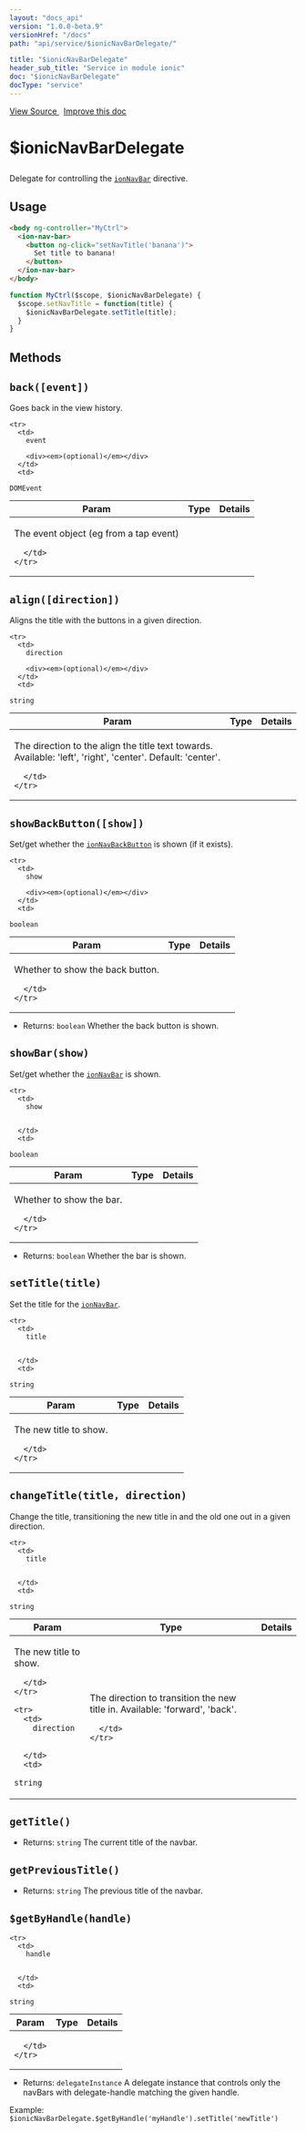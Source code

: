 ```yaml
---
layout: "docs_api"
version: "1.0.0-beta.9"
versionHref: "/docs"
path: "api/service/$ionicNavBarDelegate/"

title: "$ionicNavBarDelegate"
header_sub_title: "Service in module ionic"
doc: "$ionicNavBarDelegate"
docType: "service"
---
```


<div class="improve-docs">
  <a href='http://github.com/driftyco/ionic/tree/master/js/angular/service/navBarDelegate.js#L2'>
    View Source
  </a>
  &nbsp;
  <a href='http://github.com/driftyco/ionic/edit/master/js/angular/service/navBarDelegate.js#L2'>
    Improve this doc
  </a>
</div>




<h1 class="api-title">

  $ionicNavBarDelegate



</h1>





Delegate for controlling the <a href="/docs/api/directive/ionNavBar/"><code>ionNavBar</code></a> directive.









## Usage
```html
<body ng-controller="MyCtrl">
  <ion-nav-bar>
    <button ng-click="setNavTitle('banana')">
      Set title to banana!
    </button>
  </ion-nav-bar>
</body>
```
```js
function MyCtrl($scope, $ionicNavBarDelegate) {
  $scope.setNavTitle = function(title) {
    $ionicNavBarDelegate.setTitle(title);
  }
}
```


  

  
## Methods

<div id="back"></div>
<h2>
  <code>back([event])</code>

</h2>

Goes back in the view history.



<table class="table" style="margin:0;">
  <thead>
    <tr>
      <th>Param</th>
      <th>Type</th>
      <th>Details</th>
    </tr>
  </thead>
  <tbody>
    
    <tr>
      <td>
        event
        
        <div><em>(optional)</em></div>
      </td>
      <td>
        
  <code>DOMEvent</code>
      </td>
      <td>
        <p>The event object (eg from a tap event)</p>

        
      </td>
    </tr>
    
  </tbody>
</table>









<div id="align"></div>
<h2>
  <code>align([direction])</code>

</h2>

Aligns the title with the buttons in a given direction.



<table class="table" style="margin:0;">
  <thead>
    <tr>
      <th>Param</th>
      <th>Type</th>
      <th>Details</th>
    </tr>
  </thead>
  <tbody>
    
    <tr>
      <td>
        direction
        
        <div><em>(optional)</em></div>
      </td>
      <td>
        
  <code>string</code>
      </td>
      <td>
        <p>The direction to the align the title text towards.
Available: &#39;left&#39;, &#39;right&#39;, &#39;center&#39;. Default: &#39;center&#39;.</p>

        
      </td>
    </tr>
    
  </tbody>
</table>









<div id="showBackButton"></div>
<h2>
  <code>showBackButton([show])</code>

</h2>

Set/get whether the <a href="/docs/api/directive/ionNavBackButton/"><code>ionNavBackButton</code></a> is shown
(if it exists).



<table class="table" style="margin:0;">
  <thead>
    <tr>
      <th>Param</th>
      <th>Type</th>
      <th>Details</th>
    </tr>
  </thead>
  <tbody>
    
    <tr>
      <td>
        show
        
        <div><em>(optional)</em></div>
      </td>
      <td>
        
  <code>boolean</code>
      </td>
      <td>
        <p>Whether to show the back button.</p>

        
      </td>
    </tr>
    
  </tbody>
</table>






* Returns: 
  <code>boolean</code> Whether the back button is shown.




<div id="showBar"></div>
<h2>
  <code>showBar(show)</code>

</h2>

Set/get whether the <a href="/docs/api/directive/ionNavBar/"><code>ionNavBar</code></a> is shown.



<table class="table" style="margin:0;">
  <thead>
    <tr>
      <th>Param</th>
      <th>Type</th>
      <th>Details</th>
    </tr>
  </thead>
  <tbody>
    
    <tr>
      <td>
        show
        
        
      </td>
      <td>
        
  <code>boolean</code>
      </td>
      <td>
        <p>Whether to show the bar.</p>

        
      </td>
    </tr>
    
  </tbody>
</table>






* Returns: 
  <code>boolean</code> Whether the bar is shown.




<div id="setTitle"></div>
<h2>
  <code>setTitle(title)</code>

</h2>

Set the title for the <a href="/docs/api/directive/ionNavBar/"><code>ionNavBar</code></a>.



<table class="table" style="margin:0;">
  <thead>
    <tr>
      <th>Param</th>
      <th>Type</th>
      <th>Details</th>
    </tr>
  </thead>
  <tbody>
    
    <tr>
      <td>
        title
        
        
      </td>
      <td>
        
  <code>string</code>
      </td>
      <td>
        <p>The new title to show.</p>

        
      </td>
    </tr>
    
  </tbody>
</table>









<div id="changeTitle"></div>
<h2>
  <code>changeTitle(title, direction)</code>

</h2>

Change the title, transitioning the new title in and the old one out in a given direction.



<table class="table" style="margin:0;">
  <thead>
    <tr>
      <th>Param</th>
      <th>Type</th>
      <th>Details</th>
    </tr>
  </thead>
  <tbody>
    
    <tr>
      <td>
        title
        
        
      </td>
      <td>
        
  <code>string</code>
      </td>
      <td>
        <p>The new title to show.</p>

        
      </td>
    </tr>
    
    <tr>
      <td>
        direction
        
        
      </td>
      <td>
        
  <code>string</code>
      </td>
      <td>
        <p>The direction to transition the new title in.
Available: &#39;forward&#39;, &#39;back&#39;.</p>

        
      </td>
    </tr>
    
  </tbody>
</table>









<div id="getTitle"></div>
<h2>
  <code>getTitle()</code>

</h2>








* Returns: 
  <code>string</code> The current title of the navbar.




<div id="getPreviousTitle"></div>
<h2>
  <code>getPreviousTitle()</code>

</h2>








* Returns: 
  <code>string</code> The previous title of the navbar.




<div id="$getByHandle"></div>
<h2>
  <code>$getByHandle(handle)</code>

</h2>





<table class="table" style="margin:0;">
  <thead>
    <tr>
      <th>Param</th>
      <th>Type</th>
      <th>Details</th>
    </tr>
  </thead>
  <tbody>
    
    <tr>
      <td>
        handle
        
        
      </td>
      <td>
        
  <code>string</code>
      </td>
      <td>
        
        
      </td>
    </tr>
    
  </tbody>
</table>






* Returns: 
   `delegateInstance` A delegate instance that controls only the
navBars with delegate-handle matching the given handle.

Example: `$ionicNavBarDelegate.$getByHandle('myHandle').setTitle('newTitle')`



  
  






